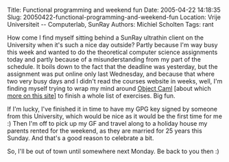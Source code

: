 Title: Functional programming and weekend fun
Date: 2005-04-22 14:18:35
Slug: 20050422-functional-programming-and-weekend-fun
Location: Vrije Universiteit -- Computerlab, SunRay
Authors: Michiel Scholten
Tags: rant

<p>How come I find myself sitting behind a SunRay ultrathin client on the University when it's such a nice day outside? Partly because I'm way busy this week and wanted to do the theoretical computer science assignments today and partly because of a misunderstanding from my part of the schedule. It boils down to the fact that the deadline was yesterday, but the assignment was put online only last Wednesday, and because that where two very busy days and I didn't read the courses website in weeks, well, I'm finding myself trying to wrap my mind around <a href="http://caml.inria.fr/ocaml/">Object Caml</a> [about which <a href="http://www.nuprl.org/documents/Hickey/02caltech-ocaml.html">more on this site</a>] to finish a whole list of exercises. Big fun.</p>

<p>If I'm lucky, I've finished it in time to have my GPG key signed by someone from this University, which would be nice as it would be the first time for me :) Then I'm off to pick up my GF and travel along to a holiday house my parents rented for the weekend, as they are married for 25 years this Sunday. And that's a good reason to celebrate a bit.</p>

<p>So, I'll be out of town until somewhere next Monday. Be back to you then :)</p>